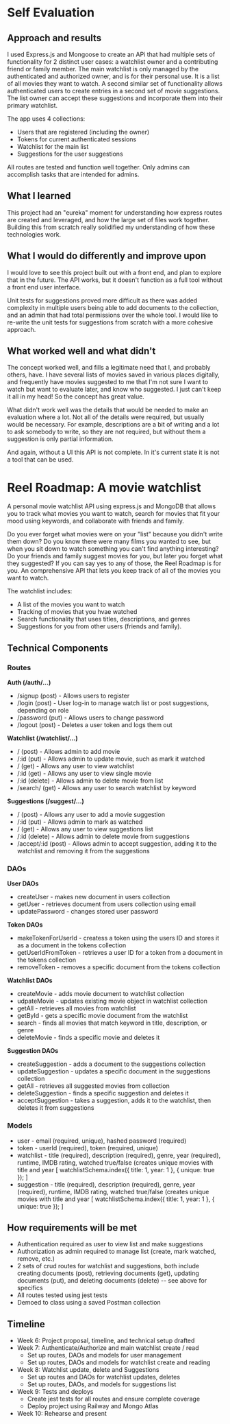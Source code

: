 # Self Evaluation

## Approach and results
I used Express.js and Mongoose to create an APi that had multiple sets of functionality for 2 distinct user cases: a watchlist owner and a contributing friend or family member.  The main watchlist is only managed by the authenticated and authorized owner, and is for their personal use. It is a list of all movies they want to watch. A second similar set of functionality allows authenticated users to create entries in a second set of movie suggestions. The list owner can accept these suggestions and incorporate them into their primary watchlist.

The app uses 4 collections:
- Users that are registered (including the owner)
- Tokens for current authenticated sessions
- Watchlist for the main list
- Suggestions for the user suggestions

All routes are tested and function well together. Only admins can accomplish tasks that are intended for admins.

## What I learned
This project had an "eureka" moment for understanding how express routes are created and leveraged, and how the large set of files work together. Building this from scratch really solidified my understanding of how these technologies work.

## What I would do differently and improve upon
I would love to see this project built out with a front end, and plan to explore that in the future. The API works, but it doesn't function as a full tool without a front end user interface.

Unit tests for suggestions proved more difficult as there was added complexity in multiple users being able to add documents to the collection, and an admin that had total permissions over the whole tool. I would like to re-write the unit tests for suggestions from scratch with a more cohesive approach.

## What worked well and what didn't
The concept worked well, and fills a legitimate need that I, and probably others, have. I have several lists of movies saved in various places digitally, and frequently have movies suggested to me that I'm not sure I want to watch but want to evaluate later, and know who suggested. I just can't keep it all in my head! So the concept has great value.

What didn't work well was the details that would be needed to make an evaluation where a lot. Not all of the details were required, but usually would be necessary. For example, descriptions are a bit of writing and a lot to ask somebody to write, so they are not required, but without them a suggestion is only partial information.

And again, without a UI this API is not complete. In it's current state it is not a tool that can be used.

# Reel Roadmap: A movie watchlist
A personal movie watchlist API using express.js and MongoDB that allows you to track what movies you want to watch, search for movies that fit your mood using keywords, and collaborate with friends and family.

Do you ever forget what movies were on your "list" because you didn't write them down? Do you know there were many films you wanted to see, but when you sit down to watch something you can't find anything interesting? Do your friends and family suggest movies for you, but later you forget what they suggested? If you can say yes to any of those, the Reel Roadmap is for you. An comprehensive API that lets you keep track of all of the movies you want to watch.

The watchlist includes:
* A list of the movies you want to watch
* Tracking of movies that you hvae watched
* Search functionality that uses titles, descriptions, and genres
* Suggestions for you from other users (friends and family).

## Technical Components

### Routes

**Auth (/auth/...)**
- /signup (post) - Allows users to register
- /login (post) - User log-in to manage watch list or post suggestions, depending on role
- /password (put) - Allows users to change password
- /logout (post) - Deletes a user token and logs them out


**Watchlist (/watchlist/...)**
- / (post) - Allows admin to add movie
- /:id (put) - Allows admin to update movie, such as mark it watched
- / (get) - Allows any user to view watchlist
- /:id (get) - Allows any user to view single movie
- /:id (delete) - Allows admin to delete movie from list
- /search/ (get) - Allows any user to search watchlist by keyword


**Suggestions (/suggest/...)**
- / (post) - Allows any user to add a movie suggestion
- /:id (put) - Allows admin to mark as watched
- / (get) - Allows any user to view suggestions list
- /:id (delete) - Allows admin to delete movie from suggestions
- /accept/:id (post) - Allows admin to accept suggestion, adding it to the watchlist and removing it from the suggestions


### DAOs

**User DAOs**
- createUser - makes new document in users collection
- getUser - retrieves document from users collection using email
- updatePassword - changes stored user password


**Token DAOs**
- makeTokenForUserId - createss a token using the users ID and stores it as a document in the tokens collection
- getUserIdFromToken - retrieves a user ID for a token from a document in the tokens collection
- removeToken - removes a specific document from the tokens collection


**Watchlist DAOs**
- createMovie - adds movie document to watchlist collection
- udpateMovie - updates existing movie object in watchlist collection
- getAll - retrieves all movies from watchlist
- getById - gets a specific movie document from the watchlist
- search - finds all movies that match keyword in title, description, or genre
- deleteMovie - finds a specific movie and deletes it


**Suggestion DAOs**
- createSuggestion - adds a document to the suggestions collection
- updateSuggestion - updates a specific document in the suggestions collection
- getAll - retrieves all suggested movies from collection
- deleteSuggestion - finds a specific suggestion and deletes it
- acceptSuggestion - takes a suggestion, adds it to the watchlist, then deletes it from suggestions


### Models
- user - email (required, unique), hashed password (required)
- token - userId (required), token (required, unique)
- watchlist - title (required), description (required), genre, year (required), runtime, IMDB rating, watched true/false (creates unique movies with title and year [ watchlistSchema.index({ title: 1, year: 1 }, { unique: true }); ]
- suggestion - title (required), description (required), genre, year (required), runtime, IMDB rating, watched true/false (creates unique movies with title and year [ watchlistSchema.index({ title: 1, year: 1 }, { unique: true }); ]

## How requirements will be met

- Authentication required as user to view list and make suggestions
- Authorization as admin required to manage list (create, mark watched, remove, etc.)
- 2 sets of crud routes for watchlist and suggestions, both include creating documents (post), retrieving documents (get), updating documents (put), and deleting documents (delete) -- see above for specifics
- All routes tested using jest tests
- Demoed to class using a saved Postman collection

## Timeline

- Week 6: Project proposal, timeline, and technical setup drafted
- Week 7: Authenticate/Authorize and main watchlist create / read
  - Set up routes, DAOs and models for user management
  - Set up routes, DAOs and models for watchlist create and reading
- Week 8: Watchlist update, delete and Suggestions
  - Set up routes and DAOs for watchlist updates, deletes
  - Set up routes, DAOs, and models for suggestions list
- Week 9: Tests and deploys
  - Create jest tests for all routes and ensure complete coverage
  - Deploy project using Railway and Mongo Atlas
- Week 10: Rehearse and present
